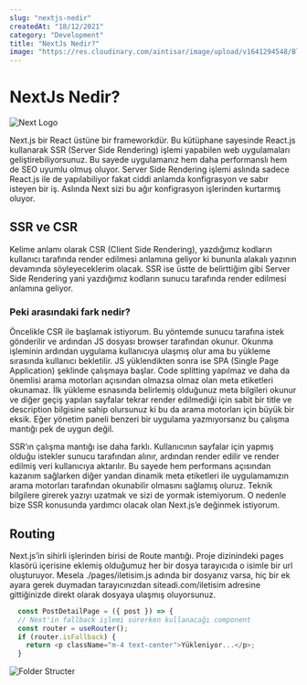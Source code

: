 ```yaml
---
slug: "nextjs-nedir"
createdAt: "18/12/2021"
category: "Development"
title: "NextJs Nedir?"
image: "https://res.cloudinary.com/aintisar/image/upload/v1641294548/Blog/next_kf5dzb.png"
---
```


# NextJs Nedir?

![Next Logo](https://res.cloudinary.com/aintisar/image/upload/v1641294548/Blog/next_kf5dzb.png)

Next.js bir React üstüne bir frameworkdür. Bu kütüphane sayesinde React.js kullanarak SSR (Server Side Rendering) işlemi yapabilen web uygulamaları geliştirebiliyorsunuz. Bu sayede uygulamanız hem daha performanslı hem de SEO uyumlu olmuş oluyor. Server Side Rendering işlemi aslında sadece React.js ile de yapılabiliyor fakat ciddi anlamda konfigrasyon ve sabır isteyen bir iş. Aslında Next sizi bu ağır konfigrasyon işlerinden kurtarmış oluyor.

## SSR ve CSR

Kelime anlamı olarak CSR (Client Side Rendering), yazdığımız kodların kullanıcı tarafında render edilmesi anlamına geliyor ki bununla alakalı yazının devamında söyleyeceklerim olacak. SSR ise üstte de belirttiğim gibi Server Side Rendering yani yazdığımız kodların sunucu tarafında render edilmesi anlamına geliyor.

### Peki arasındaki fark nedir?

Öncelikle CSR ile başlamak istiyorum. Bu yöntemde sunucu tarafına istek gönderilir ve ardından JS dosyası browser tarafından okunur. Okunma işleminin ardından uygulama kullanıcıya ulaşmış olur ama bu yükleme sırasında kullanıcı bekletilir. JS yüklendikten sonra ise SPA (Single Page Application) şeklinde çalışmaya başlar. Code splitting yapılmaz ve daha da önemlisi arama motorları açısından olmazsa olmaz olan meta etiketleri okunamaz. İlk yükleme esnasında belirlemiş olduğunuz meta bilgileri okunur ve diğer geçiş yapılan sayfalar tekrar render edilmediği için sabit bir title ve description bilgisine sahip olursunuz ki bu da arama motorları için büyük bir eksik. Eğer yönetim paneli benzeri bir uygulama yazmıyorsanız bu çalışma mantığı pek de uygun değil.

SSR’ın çalışma mantığı ise daha farklı. Kullanıcının sayfalar için yapmış olduğu istekler sunucu tarafından alınır, ardından render edilir ve render edilmiş veri kullanıcıya aktarılır. Bu sayede hem performans açısından kazanım sağlarken diğer yandan dinamik meta etiketleri ile uygulamamızın arama motorları tarafından okunabilir olmasını sağlamış oluruz. Teknik bilgilere girerek yazıyı uzatmak ve sizi de yormak istemiyorum. O nedenle bize SSR konusunda yardımcı olacak olan Next.js’e değinmek istiyorum.

## Routing

Next.js’in sihirli işlerinden birisi de Route mantığı. Proje dizinindeki pages klasörü içerisine eklemiş olduğumuz her bir dosya tarayıcıda o isimle bir url oluşturuyor. Mesela ./pages/iletisim.js adında bir dosyanız varsa, hiç bir ek ayara gerek duymadan tarayıcınızdan siteadi.com/iletisim adresine gittiğinizde direkt olarak dosyaya ulaşmış oluyorsunuz.

```js
  const PostDetailPage = ({ post }) => {
  // Next'in fallback işlemi sürerken kullanacağı component
  const router = useRouter();
  if (router.isFallback) {
    return <p className="m-4 text-center">Yükleniyor...</p>;
  }
```

![Folder Structer](https://i.imgur.com/5QD5h36.jpg)
